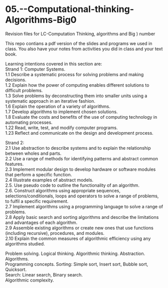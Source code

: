 # 05.--Computational-thinking-Algorithms-Big0

Revision files for LC-Computation Thinking, algorithms and Big ) number

This repo contians a pdf version of the slides and programs we used in class. You also have your notes from activities you did in class and your text book.

Learning intentions covered in this section are:  
Strand 1: Computer Systems.  
1.1  Describe a systematic process for solving problems and making decisions.  
1.2  Explain how the power of computing enables different solutions to difficult problems.  
1.3  Solve problems by deconstructing them into smaller units using a systematic approach in an iterative fashion.  
1.6  Explain the operation of a variety of algorithms.  
1.7  Develop algorithms to implement chosen solutions.  
1.8  Evaluate the costs and benefits of the use of computing technology in automating processes.  
1.22 Read, write, test, and modify computer programs.  
1.23 Reflect and communicate on the design and development process.  

Strand 2:  
2.1  Use abstraction to describe systems and to explain the relationship between wholes and parts.   
2.2  Use a range of methods for identifying patterns and abstract common features.    
2.3  Implement modular design to develop hardware or software modules that perform a specific function.    
2.4  Illustrate examples of abstract models.   
2.5. Use pseudo code to outline the functionality of an algorithm.   
2.6. Construct algorithms using appropriate sequences, selections/conditionals, loops and operators to solve a range of problems, to fulfil a specific   requirement.    
2.7  Implement algorithms using a programming language to solve a range of problems.    
2.8  Apply basic search and sorting algorithms and describe the limitations and advantages of each algorithm.    
2.9  Assemble existing algorithms or create new ones that use functions (including recursive), procedures, and modules.    
2.10 Explain the common measures of algorithmic efficiency using any algorithms studied. 


Problem solving. 
Logical thinking. 
Algorithmic thinking.
Abstraction. 
Algorithms.    
Programming concepts. 
Sorting: Simple sort, Insert sort, Bubble sort, Quicksort.    
Search: Linear search, Binary search.  
Algorithmic complexity. 
